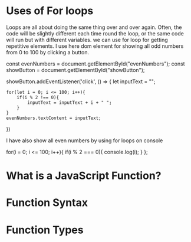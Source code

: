 
#     Uses of For loops

Loops are all about doing the same thing over and over again. Often, the code will be slightly different each time round the loop, or the same code will run but with different variables. 
we can use for loop for getting repetitive elements. I use here dom element for showing all odd numbers from 0 to 100 by clicking a button.

const evenNumbers = document.getElementById("evenNumbers");
const showButton = document.getElementById("showButton");

showButton.addEventListener('click', () => {
    let inputText = "";

    for(let i = 0; i <= 100; i++){
        if(i % 2 !== 0){
            inputText = inputText + i + " ";
        }
    }
    evenNumbers.textContent = inputText;
})

I have also show all even numbers by using for loops on console

for(i = 0; i <= 100; i++){
    if(i % 2 === 0){
        console.log(i);
    }
};


# What is a JavaScript Function?



# Function Syntax



#  Function Types

